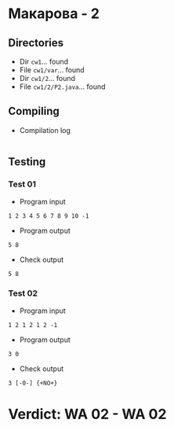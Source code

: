# Макарова - 2
## Directories
- Dir `cw1`... found
- File `cw1/var`... found
- Dir `cw1/2`... found
- File `cw1/2/P2.java`... found
## Compiling
- Compilation log
```

```
## Testing
### Test 01
- Program input
```
1 2 3 4 5 6 7 8 9 10 -1

```
- Program output
```
5 8

```
- Check output
```
5 8

```
### Test 02
- Program input
```
1 2 1 2 1 2 -1

```
- Program output
```
3 0

```
- Check output
```
3 [-0-] {+NO+}

```
# Verdict: **WA 02** - WA 02
